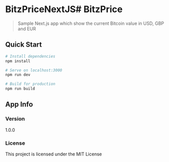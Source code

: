# BitzPriceNextJS# BitzPrice

> Sample Next.js app which show the current Bitcoin value in USD, GBP and EUR

## Quick Start

``` bash
# Install dependencies
npm install

# Serve on localhost:3000
npm run dev

# Build for production
npm run build
```

## App Info

### Version

1.0.0

### License

This project is licensed under the MIT License
